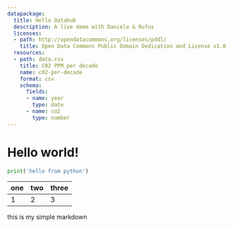 ```yaml
---
datapackage:
  title: Hello Datahub
  description: A live demo with Daniela & Rufus
  licenses:
  - path: http://opendatacommons.org/licenses/pddl/
    title: Open Data Commons Public Domain Dedication and License v1.0
  resources:
  - path: data.csv
    title: C02 PPM per decade
    name: c02-per-decade
    format: csv
    schema:
      fields:
      - name: year
        type: date
      - name: co2
        type: number
---
```


# Hello world!

```python
print('hello from python')
```

| one | two | three |
| --- | --- | ----- |
| 1 | 2 | 3 |

this is my simple markdown
